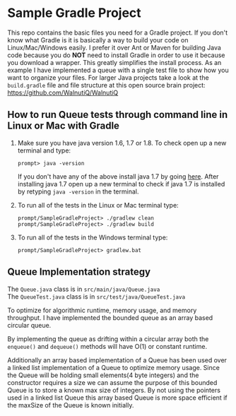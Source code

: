 # Sample Gradle Project

This repo contains the basic files you need for a Gradle project. If you don't know what
Gradle is it is basically a way to build your code on Linux/Mac/Windows easily. I prefer
it over Ant or Maven for building Java code because you do <b>NOT</b> need to 
install Gradle in order to use it because you download a wrapper. This greatly simplifies
the install process. As an example I have implemented a queue with a single test file to 
show how you want to organize your files. For larger Java projects take a look at the 
`build.gradle` file and file structure at this open source brain project: 
https://github.com/WalnutiQ/WalnutiQ

## How to run Queue tests through command line in Linux or Mac with Gradle

1. Make sure you have java version 1.6, 1.7 or 1.8. To check open up a new terminal and type:
   ```  
   prompt> java -version
   ```  
   If you don't have any of the above install java 1.7 by going [
   here](http://www.oracle.com/technetwork/java/javase/downloads/jdk7-downloads-1880260.html). 
   After installing java 1.7 open up a new terminal to check if java 1.7 is 
   installed by retyping `java -version` in the terminal.

2. To run all of the tests in the Linux or Mac terminal type: 
   ```
   prompt/SampleGradleProject> ./gradlew clean
   prompt/SampleGradleProject> ./gradlew build
   ```

3. To run all of the tests in the Windows terminal type:
   ```
   prompt/SampleGradleProject> gradlew.bat
   ```

## Queue Implementation strategy
The `Queue.java` class is in `src/main/java/Queue.java`  
The `QueueTest.java` class is in `src/test/java/QueueTest.java`

To optimize for algorithmic runtime, memory usage, and memory throughput. I
have implemented the bounded queue as an array based circular queue.  
  
By implementing the queue as drifting within a circular array both the 
`enqueue()` and `dequeue()` methods will have O(1) or constant runtime.

Additionally an array based implementation of a Queue has been used over a 
linked list implementation of a Queue to optimize memory usage. Since the Queue 
will be holding small elements(4 byte integers) and the constructor requires
a size we can assume the purpose of this bounded Queue is to store
a known max size of integers. By not using the pointers used in a linked list
Queue this array based Queue is more space efficient if the maxSize
of the Queue is known initially.
